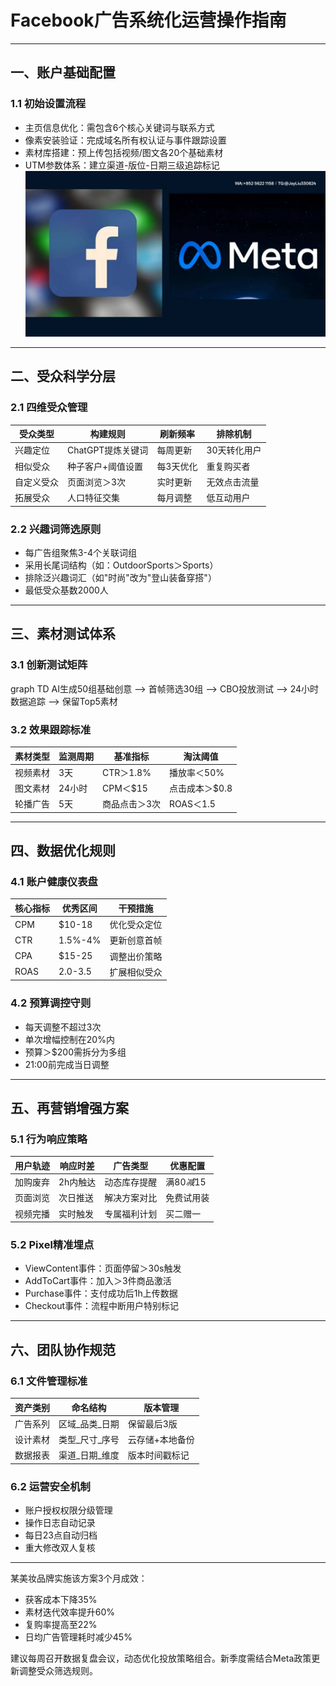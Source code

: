
# Facebook广告系统化运营操作指南

---

## 一、账户基础配置
### 1.1 初始设置流程
- 主页信息优化：需包含6个核心关键词与联系方式
- 像素安装验证：完成域名所有权认证与事件跟踪设置
- 素材库搭建：预上传包括视频/图文各20个基础素材
- UTM参数体系：建立渠道-版位-日期三级追踪标记
![替代文字](
1efdb906246134f4d7eecbbe86f2e10.jpg)
---

## 二、受众科学分层
### 2.1 四维受众管理
| 受众类型 | 构建规则 | 刷新频率 | 排除机制 |
|----------|----------|----------|----------|
|兴趣定位|ChatGPT提炼关键词|每周更新|30天转化用户|
|相似受众|种子客户+阈值设置|每3天优化|重复购买者|
|自定义受众|页面浏览＞3次|实时更新|无效点击流量|
|拓展受众|人口特征交集|每月调整|低互动用户|

### 2.2 兴趣词筛选原则
- 每广告组聚焦3-4个关联词组
- 采用长尾词结构（如：OutdoorSports＞Sports）
- 排除泛兴趣词汇（如"时尚"改为"登山装备穿搭"）
- 最低受众基数2000人

---

## 三、素材测试体系
### 3.1 创新测试矩阵

graph TD
AI生成50组基础创意 --> 首帧筛选30组 --> CBO投放测试 --> 24小时数据追踪 --> 保留Top5素材


### 3.2 效果跟踪标准
| 素材类型 | 监测周期 | 基准指标 | 淘汰阈值 |
|----------|----------|----------|----------|
|视频素材|3天|CTR＞1.8%|播放率＜50%|
|图文素材|24小时|CPM＜$15|点击成本＞$0.8|
|轮播广告|5天|商品点击＞3次|ROAS＜1.5|

---

## 四、数据优化规则
### 4.1 账户健康仪表盘
| 核心指标 | 优秀区间 | 干预措施 |
|----------|----------|----------|
|CPM|$10-18|优化受众定位|
|CTR|1.5%-4%|更新创意首帧|
|CPA|$15-25|调整出价策略|
|ROAS|2.0-3.5|扩展相似受众|

### 4.2 预算调控守则
- 每天调整不超过3次
- 单次增幅控制在20%内
- 预算＞$200需拆分为多组
- 21:00前完成当日调整

---

## 五、再营销增强方案
### 5.1 行为响应策略
| 用户轨迹 | 响应时差 | 广告类型 | 优惠配置 |
|----------|----------|----------|----------|
|加购废弃|2h内触达|动态库存提醒|满$80减$15|
|页面浏览|次日推送|解决方案对比|免费试用装|
|视频完播|实时触发|专属福利计划|买二赠一|

### 5.2 Pixel精准埋点
- ViewContent事件：页面停留＞30s触发
- AddToCart事件：加入＞3件商品激活
- Purchase事件：支付成功后1h上传数据
- Checkout事件：流程中断用户特别标记

---

## 六、团队协作规范
### 6.1 文件管理标准
| 资产类别 | 命名结构 | 版本管理 |
|----------|----------|----------|
|广告系列|区域_品类_日期|保留最后3版|
|设计素材|类型_尺寸_序号|云存储+本地备份|
|数据报表|渠道_日期_维度|版本时间戳标记|

### 6.2 运营安全机制
- 账户授权权限分级管理
- 操作日志自动记录
- 每日23点自动归档
- 重大修改双人复核

---

某美妆品牌实施该方案3个月成效：
- 获客成本下降35%
- 素材迭代效率提升60%
- 复购率提高至22%
- 日均广告管理耗时减少45%

建议每周召开数据复盘会议，动态优化投放策略组合。新季度需结合Meta政策更新调整受众筛选规则。
